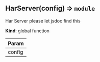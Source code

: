 <a name="HarServer"></a>

## HarServer(config) ⇒ <code>module</code>
Har Server please let jsdoc find this

**Kind**: global function  

| Param |
| --- |
| config | 

